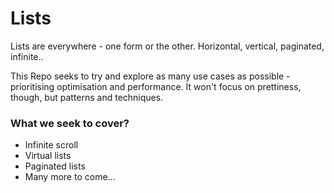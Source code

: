 # Lists

Lists are everywhere - one form or the other. Horizontal, vertical, paginated, infinite..

This Repo seeks to try and explore as many use cases as possible - prioritising optimisation and performance. It won't focus on prettiness, though, but patterns and techniques.

### What we seek to cover?
- Infinite scroll
- Virtual lists
- Paginated lists
- Many more to come...